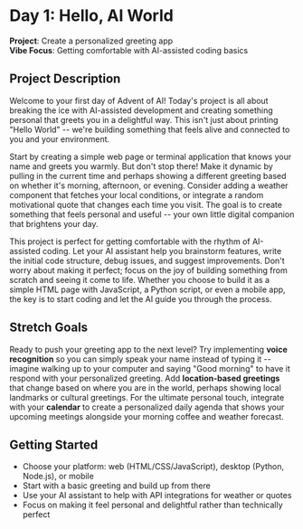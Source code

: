 # Day 1: Hello, AI World

**Project**: Create a personalized greeting app  
**Vibe Focus**: Getting comfortable with AI-assisted coding basics

## Project Description

Welcome to your first day of Advent of AI! Today's project is all about breaking the ice with AI-assisted development and creating something personal that greets you in a delightful way. This isn't just about printing "Hello World" -- we're building something that feels alive and connected to you and your environment.

Start by creating a simple web page or terminal application that knows your name and greets you warmly. But don't stop there! Make it dynamic by pulling in the current time and perhaps showing a different greeting based on whether it's morning, afternoon, or evening. Consider adding a weather component that fetches your local conditions, or integrate a random motivational quote that changes each time you visit. The goal is to create something that feels personal and useful -- your own little digital companion that brightens your day.

This project is perfect for getting comfortable with the rhythm of AI-assisted coding. Let your AI assistant help you brainstorm features, write the initial code structure, debug issues, and suggest improvements. Don't worry about making it perfect; focus on the joy of building something from scratch and seeing it come to life. Whether you choose to build it as a simple HTML page with JavaScript, a Python script, or even a mobile app, the key is to start coding and let the AI guide you through the process.

## Stretch Goals

Ready to push your greeting app to the next level? Try implementing **voice recognition** so you can simply speak your name instead of typing it -- imagine walking up to your computer and saying "Good morning" to have it respond with your personalized greeting. Add **location-based greetings** that change based on where you are in the world, perhaps showing local landmarks or cultural greetings. For the ultimate personal touch, integrate with your **calendar** to create a personalized daily agenda that shows your upcoming meetings alongside your morning coffee and weather forecast.

## Getting Started

- Choose your platform: web (HTML/CSS/JavaScript), desktop (Python, Node.js), or mobile
- Start with a basic greeting and build up from there
- Use your AI assistant to help with API integrations for weather or quotes
- Focus on making it feel personal and delightful rather than technically perfect
